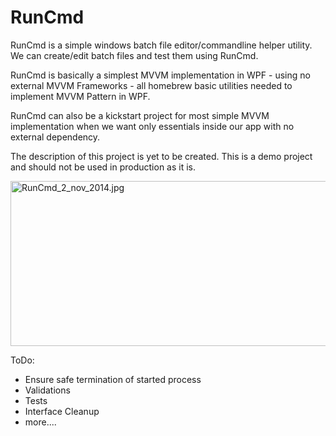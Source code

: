 RunCmd
======

RunCmd is a simple windows batch file editor/commandline helper utility. We can create/edit batch files and test them using RunCmd.

RunCmd is basically a simplest MVVM implementation in WPF - using no external MVVM Frameworks - all homebrew basic utilities needed to implement MVVM Pattern in WPF.

RunCmd can also be a kickstart project for most simple MVVM implementation when we want only essentials inside our app with no external dependency.

The description of this project is yet to be created. This is a demo project and should not be used in production as it is.

<img src="https://github.com/amitthk/runcmd/blob/master/Preview/RunCmd_2_nov_2014.jpg" width="514" height="264" alt="RunCmd_2_nov_2014.jpg" />

ToDo:
- Ensure safe termination of started process
- Validations
- Tests
- Interface Cleanup
- more....

